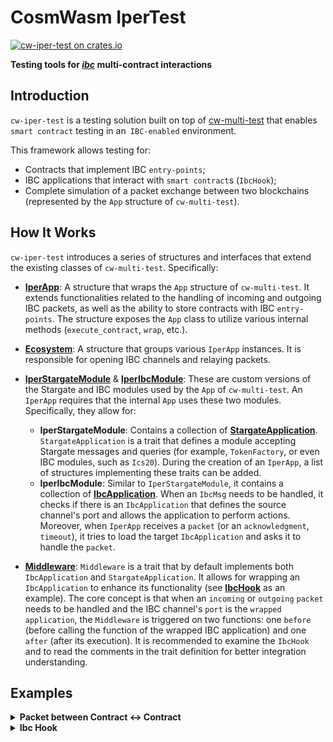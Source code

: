 # CosmWasm IperTest

[![cw-iper-test on crates.io][crates-badge]][crates-url]

[crates-badge]: https://img.shields.io/crates/v/cw-iper-test.svg
[crates-url]: https://crates.io/crates/cw-iper-test

**Testing tools for <u>_ibc_</u> multi-contract interactions**

## Introduction

`cw-iper-test` is a testing solution built on top of [cw-multi-test](https://github.com/CosmWasm/cw-multi-test) that enables `smart contract` testing in an` IBC-enabled` environment.

This framework allows testing for:

- Contracts that implement IBC `entry-points`;
- IBC applications that interact with `smart contract`s (`IbcHook`);
- Complete simulation of a packet exchange between two blockchains (represented by the `App` structure of `cw-multi-test`).

## How It Works

`cw-iper-test` introduces a series of structures and interfaces that extend the existing classes of `cw-multi-test`. Specifically:

- **[IperApp](./cw-iper-test/src/iper_app.rs#L58)**: A structure that wraps the `App` structure of `cw-multi-test`. It extends functionalities related to the handling of incoming and outgoing IBC packets, as well as the ability to store contracts with IBC `entry-points`. The structure exposes the `App` class to utilize various internal methods (`execute_contract`, `wrap`, etc.).

- **[Ecosystem](./cw-iper-test/src/ecosystem.rs#L18)**: A structure that groups various `IperApp` instances. It is responsible for opening IBC channels and relaying packets.

- **[IperStargateModule](./cw-iper-test/src/stargate.rs#L32)** & **[IperIbcModule](./cw-iper-test/src/ibc_module.rs#L45)**: These are custom versions of the Stargate and IBC modules used by the `App` of `cw-multi-test`. An `IperApp` requires that the internal `App` uses these two modules. Specifically, they allow for:
  - **IperStargateModule**: Contains a collection of **[StargateApplication](./cw-iper-test/src/stargate.rs#L187)**. `StargateApplication` is a trait that defines a module accepting Stargate messages and queries (for example, `TokenFactory`, or even IBC modules, such as `Ics20`). During the creation of an `IperApp`, a list of structures implementing these traits can be added.
  - **IperIbcModule**: Similar to `IperStargateModule`, it contains a collection of **[IbcApplication](./cw-iper-test/src/ibc_application.rs#L45)**. When an `IbcMsg` needs to be handled, it checks if there is an `IbcApplication` that defines the source channel's port and allows the application to perform actions. Moreover, when `IperApp` receives a `packet` (or an `acknowledgment`, `timeout`), it tries to load the target `IbcApplication` and asks it to handle the `packet`.

- **[Middleware](./cw-iper-test/src/middleware.rs#L64)**: `Middleware` is a trait that by default implements both `IbcApplication` and `StargateApplication`. It allows for wrapping an `IbcApplication` to enhance its functionality (see **[IbcHook](./cw-iper-test/src/ibc_applications/ibc_hook.rs#L86)** as an example). The core concept is that when an `incoming` or `outgoing` `packet` needs to be handled and the IBC channel's `port` is the `wrapped application`, the `Middleware` is triggered on two functions: one `before` (before calling the function of the wrapped IBC application) and one `after` (after its execution).
It is recommended to examine the `IbcHook` and to read the comments in the trait definition for better integration understanding.
## Examples

<details>
    <summary><strong>Packet between Contract <-> Contract </summary>

```rust
imports
#[test]
fn contract_to_contract() {
    // Create new IperApp.
    //Is possible to user default AppBuilder from cw-iper-test adding api, ibc and stargate modules as following
    let neutron = AppBuilder::new()
        .with_api(MockApiBech32::new("neutron"))
        .with_ibc(IperIbcModule::default())
        .with_stargate(IperStargateModule::default())
        .build(no_init)
        .into_iper_app("neutron"); // transform App into IperApp

    // Or use IperAppBuilder
    let osmosis = IperAppBuilder::new("osmo")
        .build(no_init)
        .into_iper_app("osmosis");

    // Create an Ecosystem wih both neutron and osmosis app
    let eco = Ecosystem::default()
        .add_app(neutron.clone())
        .add_app(osmosis.clone());

    // Create a MultiContract with cw-multi-test ContractWrapper for default entry-points
    // and with IbcClosures for ibc entry-points
    let contract = MultiContract::new(
        ContractWrapper::new(counter::execute, counter::instantiate, counter::query).to_contract(),
        Some(IbcClosures::new_as_ibc_contract(
            counter::ibc_channel_open,
            counter::ibc_channel_close,
            counter::ibc_channel_connect,
            counter::ibc_packet_receive,
            counter::ibc_packet_ack,
            counter::ibc_packet_timeout,
        )),
    );

    // Store code id using store_ibc_code functions of IperApp
    let code_id_neutron = neutron.borrow_mut().store_ibc_code(contract);

    let contract = MultiContract::new(
        ContractWrapper::new(counter::execute, counter::instantiate, counter::query).to_contract(),
        Some(IbcClosures::new_as_ibc_contract(
            counter::ibc_channel_open,
            counter::ibc_channel_close,
            counter::ibc_channel_connect,
            counter::ibc_packet_receive,
            counter::ibc_packet_ack,
            counter::ibc_packet_timeout,
        )),
    );

    let code_id_osmosis = osmosis.borrow_mut().store_ibc_code(contract);

    // generate address for init contract
    let neutron_owner = neutron.borrow().app.api().addr_make("owner");
    let osmosis_owner = osmosis.borrow().app.api().addr_make("owner");

    // instantiate contracts using instantiate_contract from inner App of IperApp
    let neutron_addr = neutron
        .borrow_mut()
        .app
        .instantiate_contract(
            code_id_neutron,
            neutron_owner.clone(),
            &counter::InstantiateMsg {},
            &[],
            "label".to_string(),
            None,
        )
        .unwrap();

    let osmosis_addr = osmosis
        .borrow_mut()
        .app
        .instantiate_contract(
            code_id_osmosis,
            osmosis_owner,
            &counter::InstantiateMsg {},
            &[],
            "label".to_string(),
            None,
        )
        .unwrap();

    // Open a ibc channel using Ecosystem, specifing as port the two address instantiated.
    eco.open_ibc_channel(
        IbcChannelCreator::new(
            IbcPort::Contract(neutron_addr.clone()),
            IbcOrder::Unordered, // currently order has no impapact beside contract internal usage
            "version", // currently version has no impact beside contract internal usage
            "connection_id", // currently connection id has no impact contract internal usage
            "neutron",
        ),
        IbcChannelCreator::new(
            IbcPort::Contract(osmosis_addr.clone()),
            IbcOrder::Unordered,
            "version",
            "connection_id",
            "osmosis",
        ),
    )
    .unwrap();


    let msg = IbcMsg::SendPacket {
        channel_id: "channel-0".to_string(),
        // CounterPacketData::Ok means that on destination chain, the ack will be Ok
        data: to_json_binary(&CounterPacketData::Ok).unwrap(),
        timeout: IbcTimeout::with_timestamp(Timestamp::from_seconds(
            osmosis.borrow().app.block_info().time.seconds() + 1,
        )),
    };

    // Execute the contract using the ExecuteMsg variant SendPacket.
    // This testing contract basically append into the response the IbcMsg.
    // This will trigger the IbcModule, but since the source port is a contract,
    // only a packet will be emitted.
    neutron
        .borrow_mut()
        .app
        .execute_contract(
            neutron_owner,
            neutron_addr,
            &counter::ExecuteMsg::SendPacket(msg),
            &[],
        )
        .unwrap();

    // Is now possile relay the packet.
    // Using relay_all_packets from Ecosystem, all packets will be relayed.
    // When the first packet arrive on destination chain, the packet receive will be triggered.
    // If an ack packet will be emitted, the eco will relay it until any chains has no pending packet.
    eco.relay_all_packets().unwrap();

    // Query the contract Config, check if the counter_receive_dest has been increased
    // on destination chain
    let counter_receive_dest = osmosis
        .borrow()
        .app
        .wrap()
        .query_wasm_smart::<CounterConfig>(&osmosis_addr, &CounterQueryMsg::Config)
        .unwrap()
        .counter_packet_receive;

    assert_eq!(counter_receive_dest, 1);

    // Query the contract Config, check if the counter_src_ack_ok has been increased
    // on src chain
    let counter_src_ack_ok = neutron
        .borrow()
        .app
        .wrap()
        .query_wasm_smart::<CounterConfig>(&neutron_addr, &CounterQueryMsg::Config)
        .unwrap()
        .counter_packet_ack_ok;

    assert_eq!(counter_src_ack_ok, 1);
}

```

</details>

<details>
    <summary><strong>Ibc Hook </summary>

```rust
imports
#[test]
fn ibc_hook_base() {

    // Create new IperApp using IperAppBuilder
    let osmosis = IperAppBuilder::new("osmo")
        // Add IbcHook that wrap Ics20
        // This because IbcHook is a Middleware
        .with_ibc_app(IbcHook::new(Ics20)) 
        .build(no_init)
        .into_iper_app("osmosis");

    let neutron = IperAppBuilder::new("neutron")
        .with_ibc_app(IbcHook::new(Ics20))
        .build(no_init)
        .into_iper_app("neutron");

    // Create an Ecosystem wih both neutron and osmosis app
    let eco = Ecosystem::default()
        .add_app(neutron.clone())
        .add_app(osmosis.clone());

    // Create a MultiContract with cw-multi-test ContractWrapper for default entry-points
    // IbcClosures are not needed because ibc hook doesn't require
    let contract = MultiContract::new(
        ContractWrapper::new(counter::execute, counter::instantiate, counter::query)
            .with_sudo(counter::sudo)
            .to_contract(),
        None,
    );

    // Store code id using store_ibc_code functions of IperApp
    // In this case also osmosis.borrow_mut().app.store_code could be used
    let code_id_osmosis = osmosis.borrow_mut().store_ibc_code(contract);

    // generate address for init contract
    let osmosis_owner = osmosis.borrow().app.api().addr_make("owner");

    // instantiate contracts using instantiate_contract from inner App of IperApp
    let osmosis_contract_addr = osmosis
        .borrow_mut()
        .app
        .instantiate_contract(
            code_id_osmosis,
            osmosis_owner,
            &counter::InstantiateMsg {},
            &[],
            "label".to_string(),
            None,
        )
        .unwrap();

    // Open a ibc channel using Ecosystem, specifing as port the two Ics20 modules.
    // IbcHook is a middleware, it ports is equal to his children port
    eco.open_ibc_channel(
        IbcChannelCreator::new(
            IbcPort::from_application(Ics20),
            IbcOrder::Unordered,
            "version",
            "connection_id",
            "neutron",
        ),
        IbcChannelCreator::new(
            IbcPort::from_application(Ics20),
            IbcOrder::Unordered,
            "version",
            "connection_id",
            "osmosis",
        ),
    )
    .unwrap();
    
    // Create a sender
    let sender = neutron.borrow().app.api().addr_make("sender");
    // Create a receiver
    let receiver = osmosis.borrow().app.api().addr_make("receiver");

    let amount = Coin::new(1_000_000_u128, "untrn");

    // Mint the native coin to send
    neutron
        .borrow_mut()
        .app
        .sudo(SudoMsg::Bank(BankSudo::Mint {
            to_address: sender.to_string(),
            amount: vec![amount.clone()],
        }))
        .unwrap();

    // Create a IbcMsg::Transfer.
    // It could also possible to use StargateMsg or IbcMsg::SendPacket
    let msg = CosmosMsg::Ibc(IbcMsg::Transfer {
        channel_id: "channel-0".to_string(),
        to_address: receiver.to_string(),
        amount: amount.clone(),
        timeout: IbcTimeout::with_timestamp(Timestamp::from_seconds(
            osmosis.borrow().app.block_info().time.seconds() + 1,
        )),
        memo: Some(
            serde_json::to_string_pretty(&MemoField::new(
                Some(WasmField {
                    contract: contract_osmosis.to_string(),
                    msg: counter::ExecuteMsg::JustReceive {
                        msg: "test".to_string(),
                        // this filed if true make the contract Execution to fails
                        // at contract level
                        to_fail: false,
                    },
                }),
                // ibc_callback is not tested here
                None,
            ))
            .unwrap(),
        ),
    });

    // Execute the msg
    neutron
        .borrow_mut()
        .app
        .execute(sender.clone(), msg)
        .unwrap();


    // Is now possile relay the packet.
    // Using relay_all_packets from Ecosystem, all packets will be relayed.
    // When the first packet arrive on destination chain, the packet receive will be triggered.
    // If an ack packet will be emitted, the eco will relay it until any chains has no pending packet.
    eco.relay_all_packets().unwrap();

    // Balance on src chain has to be reduced
    let balance = neutron
        .borrow()
        .app
        .wrap()
        .query_balance(&sender, "untrn")
        .unwrap();

    assert_eq!(balance.amount, Uint128::zero());

    // Compute the ibc denom
    let ibc_denom = Ics20Helper::compute_ibc_denom_from_trace("transfer/channel-0/untrn");

    // Check if the contract has received the tokens
    let balance = osmosis
        .borrow()
        .app
        .wrap()
        .query_balance(&contract_osmosis, ibc_denom)
        .unwrap();

    assert_eq!(balance.amount, amount.amount);

    // Check also if the contract has been executed.
    // When ExecuteMsg::JustReceive is triggered,
    // the contract increase the counter_ibc_hook by 1
    let counter_ibc_hook = osmosis
        .borrow()
        .app
        .wrap()
        .query_wasm_smart::<CounterConfig>(&contract_osmosis, &CounterQueryMsg::Config)
        .unwrap()
        .counter_ibc_hook;

    assert_eq!(counter_ibc_hook, 1)
}

```

</details>
